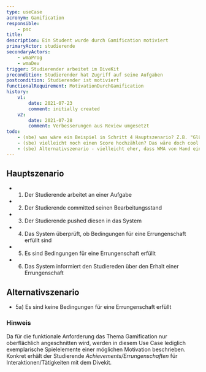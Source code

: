 ```yaml
---
type: useCase
acronym: Gamification
responsible: 
    - psc
title: 
description: Ein Student wurde durch Gamification motiviert
primaryActor: studierende
secondaryActors:
    - wmaProg
    - wmaDev
trigger: Studierender arbeitet im DiveKit
precondition: Studierender hat Zugriff auf seine Aufgaben
postcondition: Studierender ist motiviert
functionalRequirement: MotivationDurchGamification
history:
    v1:
        date: 2021-07-23
        comment: initially created
    v2:
        date: 2021-07-28
        comment: Verbesserungen aus Review umgesetzt
todo:
    - (sbe) was wäre ein Beispiel in Schritt 4 Hauptszenario? Z.B. "Glückwunsch, du bist der 2. mit der richtigen Lösung" ?
    - (sbe) vielleicht noch einen Score hochzählen? Das wäre doch cool ;-)
    - (sbe) Alternativszenario - vielleicht eher, dass WMA von Hand einen Scorerpunkt vergeben?
---
```


## Hauptszenario

* 1) Der Studierende arbeitet an einer Aufgabe
* 2) Der Studierende committed seinen Bearbeitungsstand
* 3) Der Studierende pushed diesen in das System
* 4) Das System überprüft, ob Bedingungen für eine Errungenschaft erfüllt sind
* 5) Es sind Bedingungen für eine Errungenschaft erfüllt
* 6) Das System informiert den Studiereden über den Erhalt einer Errungenschaft

## Alternativszenario

* 5a) Es sind keine Bedingungen für eine Errungenschaft erfüllt

### Hinweis

Da für die funktionale Anforderung das Thema Gamification nur oberflächlich angeschnitten wird, werden in diesem Use Case lediglich exemplarische Spielelemente einer möglichen Motivation beschrieben. Konkret erhält der Studierende _Achievements/Errungenschaften_ für Interaktionen/Tätigkeiten mit dem Divekit. 




